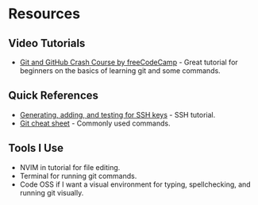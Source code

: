 # Resources

## Video Tutorials

- [Git and GitHub Crash Course by freeCodeCamp](https://www.youtube.com/watch?v=RGOj5yH7evk) - Great tutorial for beginners on the basics of learning git and some commands.  

## Quick References

- [Generating, adding, and testing for SSH keys](https://docs.github.com/en/authentication/connecting-to-github-with-ssh/generating-a-new-ssh-key-and-adding-it-to-the-ssh-agent) - SSH tutorial.  
- [Git cheat sheet](https://education.github.com/git-cheat-sheet-education.pdf) - Commonly used commands.  

## Tools I Use

- NVIM in tutorial for file editing.  
- Terminal for running git commands.  
- Code OSS if I want a visual environment for typing, spellchecking, and running git visually.  
